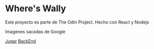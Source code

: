 # Where's Wally

Este proyecto es parte de The Odin Project. Hecho con React y Nodejs

Imagenes sacadas de Google

[Jugar]("a")
[BackEnd]("a")
